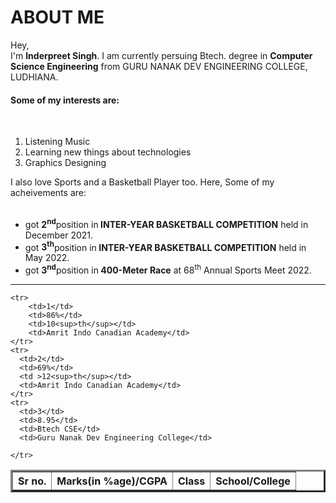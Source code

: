 
<html lang="en">
<head>
  <meta charset="UTF-8">
  <meta http-equiv="X-UA-Compatible" content="IE=edge">
  <meta name="viewport" content="width=device-width, initial-scale=1.0">
<!--   <title>Inderpreet Singh website</title> -->
</head>
<body>
  <b><h1>ABOUT ME</h1></b>
  <p>Hey,<br>I'm <b>Inderpreet Singh</b>. 
    I am currently persuing Btech. degree in 
    <b>Computer Science Engineering</b> 
    from GURU NANAK DEV ENGINEERING COLLEGE, LUDHIANA.
  </p>
  <div>
    <nav><h4>Some of my interests are:</h4></nav><br>
    <ol >
      <li>Listening Music</li>
      <li>Learning new things about technologies</li>
      <li>Graphics Designing </li>
    </ol>
  </div>
  <div>
    <nav>I also love Sports and a Basketball Player too. Here, Some of my acheivements are:</nav><br>
    <ul type='disc' >
      <li>got <b>2<sup>nd</sup></b>position in<b> INTER-YEAR BASKETBALL COMPETITION</b> held in December 2021.</li>
      <li>got <b>3<sup>th</sup></b>position in<b> INTER-YEAR BASKETBALL COMPETITION</b> held in May 2022.</li>
      <li>got <b>3<sup>nd</sup></b>position in<b> 400-Meter Race</b> at 68<sup>th</sup> Annual Sports Meet 2022.</li>
    </ul>
  </div>
  <hr>
  <table border="3">
    <th>Sr no.</th>
    <th>Marks(in %age)/CGPA</th>
    <th>Class</th>
    <th>School/College</th>

    <tr>
        <td>1</td>
        <td>86%</td>
        <td>10<sup>th</sup></td>
        <td>Amrit Indo Canadian Academy</td>
    </tr>
    <tr>
      <td>2</td>
      <td>69%</td>
      <td >12<sup>th</sup></td>
      <td>Amrit Indo Canadian Academy</td>
    </tr>
    <tr>
      <td>3</td>
      <td>8.95</td>
      <td>Btech CSE</td>
      <td>Guru Nanak Dev Engineering College</td>

    </tr>
</table>

</body>
</html>

